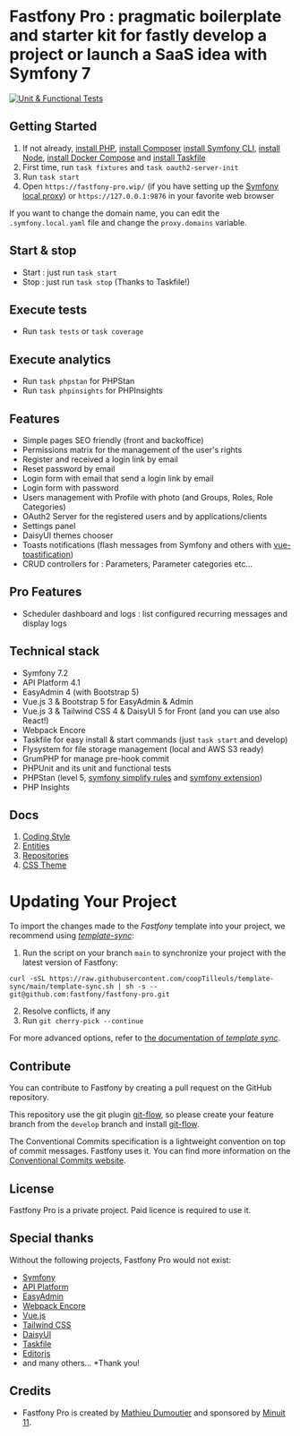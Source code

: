 # Fastfony Pro : pragmatic boilerplate and starter kit for fastly develop a project or launch a SaaS idea with Symfony 7

<a href="https://github.com/fastfony/fastfony/actions/workflows/test.yaml"><img src="https://github.com/fastfony/fastfony/actions/workflows/test.yaml/badge.svg" alt="Unit & Functional Tests"></a>

## Getting Started

1. If not already, [install PHP](https://www.php.net/manual/en/install.php), [install Composer](https://getcomposer.org) [install Symfony CLI](https://symfony.com/download), [install Node](https://nodejs.org/en/download), [install Docker Compose](https://docs.docker.com/compose/install/) and [install Taskfile](https://taskfile.dev/installation/)
2. First time, run `task fixtures` and `task oauth2-server-init`
3. Run `task start`
4. Open `https://fastfony-pro.wip/` (if you have setting up the [Symfony local proxy](https://symfony.com/doc/current/setup/symfony_server.html#setting-up-the-local-proxy)) or `https://127.0.0.1:9876` in your favorite web browser

If you want to change the domain name, you can edit the `.symfony.local.yaml` file and change the `proxy.domains` variable.

## Start & stop

- Start : just run `task start`
- Stop : just run `task stop` (Thanks to Taskfile!)

## Execute tests

- Run `task tests` or `task coverage`

## Execute analytics

- Run `task phpstan` for PHPStan
- Run `task phpinsights` for PHPInsights

## Features

- Simple pages SEO friendly (front and backoffice)
- Permissions matrix for the management of the user's rights
- Register and received a login link by email
- Reset password by email
- Login form with email that send a login link by email
- Login form with password
- Users management with Profile with photo (and Groups, Roles, Role Categories)
- OAuth2 Server for the registered users and by applications/clients
- Settings panel
- DaisyUI themes chooser
- Toasts notifications (flash messages from Symfony and others with [vue-toastification](https://vue-toastification.maronato.dev/))
- CRUD controllers for : Parameters, Parameter categories etc...

## Pro Features

- Scheduler dashboard and logs : list configured recurring messages and display logs

## Technical stack

- Symfony 7.2
- API Platform 4.1
- EasyAdmin 4 (with Bootstrap 5)
- Vue.js 3 & Bootstrap 5 for EasyAdmin & Admin
- Vue.js 3 & Tailwind CSS 4 & DaisyUI 5 for Front (and you can use also React!)
- Webpack Encore
- Taskfile for easy install & start commands (just `task start` and develop)
- Flysystem for file storage management (local and AWS S3 ready)
- GrumPHP for manage pre-hook commit
- PHPUnit and its unit and functional tests
- PHPStan (level 5, [symfony simplify rules](https://github.com/symplify/phpstan-rules) and [symfony extension](https://github.com/phpstan/phpstan-symfony))
- PHP Insights

## Docs

1. [Coding Style](docs/coding_style.md)
2. [Entities](docs/entities.md)
3. [Repositories](docs/repositories.md)
4. [CSS Theme](docs/css_theme.md)

# Updating Your Project

To import the changes made to the _Fastfony_ template into your project, we recommend using
[_template-sync_](https://github.com/coopTilleuls/template-sync):

1. Run the script on your branch `main` to synchronize your project with the latest version of Fastfony:

```console
curl -sSL https://raw.githubusercontent.com/coopTilleuls/template-sync/main/template-sync.sh | sh -s -- git@github.com:fastfony/fastfony-pro.git
```

2. Resolve conflicts, if any
3. Run `git cherry-pick --continue`

For more advanced options, refer to [the documentation of _template sync_](https://github.com/coopTilleuls/template-sync#template-sync).

## Contribute

You can contribute to Fastfony by creating a pull request on the GitHub repository.

This repository use the git plugin [git-flow](https://github.com/nvie/gitflow), so please create your feature branch from the `develop` branch and install [git-flow](https://git-flow.readthedocs.io/fr/latest/index.html).

The Conventional Commits specification is a lightweight convention on top of commit messages. Fastfony uses it. You can find more information on the [Conventional Commits website](https://www.conventionalcommits.org/en/v1.0.0/).

## License

Fastfony Pro is a private project. Paid licence is required to use it.

## Special thanks

Without the following projects, Fastfony Pro would not exist:

- [Symfony](https://symfony.com)
- [API Platform](https://api-platform.com)
- [EasyAdmin](https://symfony.com/doc/current/bundles/EasyAdminBundle/index.html)
- [Webpack Encore](https://symfony.com/doc/current/frontend.html)
- [Vue.js](https://vuejs.org)
- [Tailwind CSS](https://tailwindcss.com)
- [DaisyUI](https://daisyui.com)
- [Taskfile](https://taskfile.dev)
- [Editorjs](https://editorjs.io)
- and many others... \*Thank you!

## Credits

- Fastfony Pro is created by [Mathieu Dumoutier](https://mathieu.dumoutier.fr) and sponsored by [Minuit 11](https://minuit11.fr).
